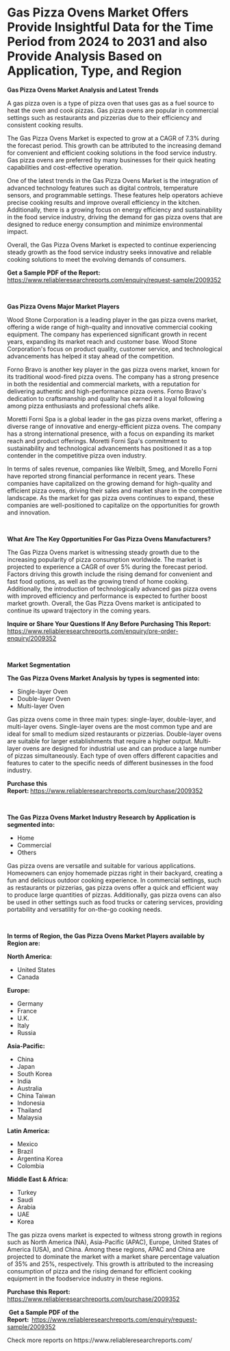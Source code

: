 <p><h1>Gas Pizza Ovens Market Offers Provide Insightful Data for the Time Period from 2024 to 2031 and also Provide Analysis Based on Application, Type, and Region</h1></p><p><strong>Gas Pizza Ovens Market Analysis and Latest Trends</strong></p>
<p><p>A gas pizza oven is a type of pizza oven that uses gas as a fuel source to heat the oven and cook pizzas. Gas pizza ovens are popular in commercial settings such as restaurants and pizzerias due to their efficiency and consistent cooking results.</p><p>The Gas Pizza Ovens Market is expected to grow at a CAGR of 7.3% during the forecast period. This growth can be attributed to the increasing demand for convenient and efficient cooking solutions in the food service industry. Gas pizza ovens are preferred by many businesses for their quick heating capabilities and cost-effective operation.</p><p>One of the latest trends in the Gas Pizza Ovens Market is the integration of advanced technology features such as digital controls, temperature sensors, and programmable settings. These features help operators achieve precise cooking results and improve overall efficiency in the kitchen. Additionally, there is a growing focus on energy efficiency and sustainability in the food service industry, driving the demand for gas pizza ovens that are designed to reduce energy consumption and minimize environmental impact.</p><p>Overall, the Gas Pizza Ovens Market is expected to continue experiencing steady growth as the food service industry seeks innovative and reliable cooking solutions to meet the evolving demands of consumers.</p></p>
<p><strong>Get a Sample PDF of the Report:&nbsp;</strong> <a href="https://www.reliableresearchreports.com/enquiry/request-sample/2009352">https://www.reliableresearchreports.com/enquiry/request-sample/2009352</a></p>
<p>&nbsp;</p>
<p><strong>Gas Pizza Ovens Major Market Players</strong></p>
<p><p>Wood Stone Corporation is a leading player in the gas pizza ovens market, offering a wide range of high-quality and innovative commercial cooking equipment. The company has experienced significant growth in recent years, expanding its market reach and customer base. Wood Stone Corporation's focus on product quality, customer service, and technological advancements has helped it stay ahead of the competition.</p><p>Forno Bravo is another key player in the gas pizza ovens market, known for its traditional wood-fired pizza ovens. The company has a strong presence in both the residential and commercial markets, with a reputation for delivering authentic and high-performance pizza ovens. Forno Bravo's dedication to craftsmanship and quality has earned it a loyal following among pizza enthusiasts and professional chefs alike.</p><p>Moretti Forni Spa is a global leader in the gas pizza ovens market, offering a diverse range of innovative and energy-efficient pizza ovens. The company has a strong international presence, with a focus on expanding its market reach and product offerings. Moretti Forni Spa's commitment to sustainability and technological advancements has positioned it as a top contender in the competitive pizza oven industry.</p><p>In terms of sales revenue, companies like Welbilt, Smeg, and Morello Forni have reported strong financial performance in recent years. These companies have capitalized on the growing demand for high-quality and efficient pizza ovens, driving their sales and market share in the competitive landscape. As the market for gas pizza ovens continues to expand, these companies are well-positioned to capitalize on the opportunities for growth and innovation.</p></p>
<p>&nbsp;</p>
<p><strong>What Are The Key Opportunities For Gas Pizza Ovens Manufacturers?</strong></p>
<p><p>The Gas Pizza Ovens market is witnessing steady growth due to the increasing popularity of pizza consumption worldwide. The market is projected to experience a CAGR of over 5% during the forecast period. Factors driving this growth include the rising demand for convenient and fast food options, as well as the growing trend of home cooking. Additionally, the introduction of technologically advanced gas pizza ovens with improved efficiency and performance is expected to further boost market growth. Overall, the Gas Pizza Ovens market is anticipated to continue its upward trajectory in the coming years.</p></p>
<p><strong>Inquire or Share Your Questions If Any Before Purchasing This Report:</strong> <a href="https://www.reliableresearchreports.com/enquiry/pre-order-enquiry/2009352">https://www.reliableresearchreports.com/enquiry/pre-order-enquiry/2009352</a></p>
<p>&nbsp;</p>
<p><strong>Market Segmentation</strong></p>
<p><strong>The Gas Pizza Ovens Market Analysis by types is segmented into:</strong></p>
<p><ul><li>Single-layer Oven</li><li>Double-layer Oven</li><li>Multi-layer Oven</li></ul></p>
<p><p>Gas pizza ovens come in three main types: single-layer, double-layer, and multi-layer ovens. Single-layer ovens are the most common type and are ideal for small to medium sized restaurants or pizzerias. Double-layer ovens are suitable for larger establishments that require a higher output. Multi-layer ovens are designed for industrial use and can produce a large number of pizzas simultaneously. Each type of oven offers different capacities and features to cater to the specific needs of different businesses in the food industry.</p></p>
<p><strong>Purchase this Report:&nbsp;</strong><a href="https://www.reliableresearchreports.com/purchase/2009352">https://www.reliableresearchreports.com/purchase/2009352</a></p>
<p>&nbsp;</p>
<p><strong>The Gas Pizza Ovens Market Industry Research by Application is segmented into:</strong></p>
<p><ul><li>Home</li><li>Commercial</li><li>Others</li></ul></p>
<p><p>Gas pizza ovens are versatile and suitable for various applications. Homeowners can enjoy homemade pizzas right in their backyard, creating a fun and delicious outdoor cooking experience. In commercial settings, such as restaurants or pizzerias, gas pizza ovens offer a quick and efficient way to produce large quantities of pizzas. Additionally, gas pizza ovens can also be used in other settings such as food trucks or catering services, providing portability and versatility for on-the-go cooking needs.</p></p>
<p>&nbsp;</p>
<p><strong>In terms of Region, the Gas Pizza Ovens Market Players available by Region are:</strong></p>
<p>
    <p> <strong> North America: </strong>
        <ul>
            <li>United States</li>
            <li>Canada</li>
        </ul>
        </p> 
    <p> <strong> Europe: </strong>
        <ul>
            <li>Germany</li>
            <li>France</li>
            <li>U.K.</li>
            <li>Italy</li>
            <li>Russia</li>
        </ul>
        </p> 
    <p> <strong> Asia-Pacific: </strong>
        <ul>
            <li>China</li>
            <li>Japan</li>
            <li>South Korea</li>
            <li>India</li>
            <li>Australia</li>
            <li>China Taiwan</li>
            <li>Indonesia</li>
            <li>Thailand</li>
            <li>Malaysia</li>
        </ul>
        </p> 
    <p> <strong> Latin America: </strong>
        <ul>
            <li>Mexico</li>
            <li>Brazil</li>
            <li>Argentina Korea</li>
            <li>Colombia</li>
        </ul>
        </p> 
    <p> <strong> Middle East & Africa: </strong>
        <ul>
            <li>Turkey</li>
            <li>Saudi</li>
            <li>Arabia</li>
            <li>UAE</li>
            <li>Korea</li>
        </ul>
    </p>
    </p>
<p><p>The gas pizza ovens market is expected to witness strong growth in regions such as North America (NA), Asia-Pacific (APAC), Europe, United States of America (USA), and China. Among these regions, APAC and China are projected to dominate the market with a market share percentage valuation of 35% and 25%, respectively. This growth is attributed to the increasing consumption of pizza and the rising demand for efficient cooking equipment in the foodservice industry in these regions.</p></p>
<p><strong>Purchase this Report: </strong><a href="https://www.reliableresearchreports.com/purchase/2009352">https://www.reliableresearchreports.com/purchase/2009352</a></p>
<p>&nbsp;<strong>Get a Sample PDF of the Report:&nbsp;&nbsp;</strong><a href="https://www.reliableresearchreports.com/enquiry/request-sample/2009352">https://www.reliableresearchreports.com/enquiry/request-sample/2009352</a></p>
<p><strong></strong></p>
<p>Check more reports on https://www.reliableresearchreports.com/</p>